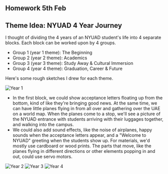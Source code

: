 ## Homework 5th Feb

## Theme Idea: NYUAD 4 Year Journey

I thought of dividing the 4 years of an NYUAD student's life into 4 separate blocks. Each block can be worked upon by 4 groups.

- Group 1 (year 1 theme): The Beginning
- Group 2 (year 2 theme): Academics
- Group 3 (year 3 theme): Study Away & Cultural Immersion
- Group 4 (year 4 theme): Graduation, Career & Future

Here's some rough sketches I drew for each theme.

![Year 1](https://github.com/rs7358/MachineLab/blob/main/pictures/year1.jpg)
- In the first block, we could show acceptance letters floating up from the bottom, kind of like they're bringing good news. At the same time, we can have little planes flying in from all over and gathering over the UAE on a world map. When the planes come to a stop, we'll see a picture of the NYUAD entrance with students arriving with their luggages together, and walking into the campus.
- We could also add sound effects, like the noise of airplanes, happy sounds when the acceptance letters appear, and a "Welcome to NYUAD" greeting when the students show up. For materials, we'd mostly use cardboard or wood prints. The parts that move, like the planes flying in different directions or other elements popping in and out, could use servo motors.

![Year 2](https://github.com/rs7358/MachineLab/blob/main/pictures/year2.png)
![Year 3](https://github.com/rs7358/MachineLab/blob/main/pictures/year3.png)
![Year 4](https://github.com/rs7358/MachineLab/blob/main/pictures/year4.png)
